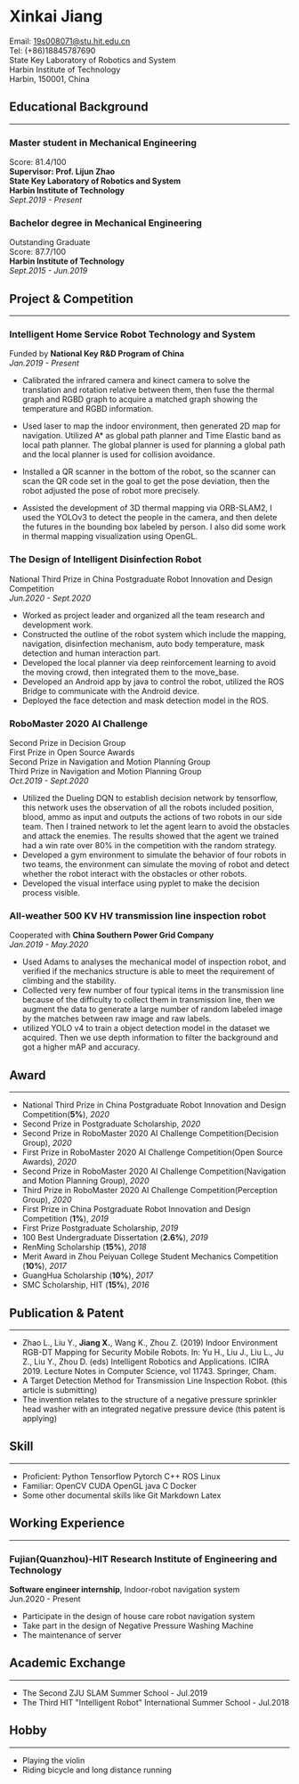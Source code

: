 # Xinkai Jiang

Email: 19s008071@stu.hit.edu.cn  
Tel: (+86)18845787690  
State Key Laboratory of Robotics and System  
Harbin Institute of Technology  
Harbin, 150001, China

## Educational Background

---

### Master student in Mechanical Engineering

Score: 81.4/100  
**Supervisor: Prof. Lijun Zhao**  
**State Key Laboratory of Robotics and System**  
**Harbin Institute of Technology**  
*Sept.2019 - Present*  

### Bachelor degree in Mechanical Engineering

Outstanding Graduate  
Score: 87.7/100  
**Harbin Institute of Technology**  
*Sept.2015 - Jun.2019*  

## Project & Competition

---

### **Intelligent Home Service Robot Technology and System**

Funded by **National Key R&D Program of China**  
*Jan.2019 - Present*

* Calibrated the infrared camera and kinect camera
to solve the translation and rotation relative between them,
then fuse the thermal graph and RGBD graph to acquire a
matched graph showing the temperature and RGBD information.

* Used laser to map the indoor environment, then generated
2D map for navigation. Utilized A* as global path planner and
Time Elastic band as local path planner. The global planner
is used for planning a global path and the local planner is
used for collision avoidance.

* Installed a QR scanner in the bottom of the robot,
so the scanner can scan the QR code set in the goal to get the pose deviation,
then the robot adjusted the pose of robot more precisely.

* Assisted the development of 3D thermal mapping via ORB-SLAM2,
I used the YOLOv3 to detect the people in the camera, and then delete
the futures in the bounding box labeled by person. I also did some work
in thermal mapping visualization using OpenGL.

### **The Design of Intelligent Disinfection Robot**

National Third Prize in China Postgraduate Robot Innovation and Design Competition  
*Jun.2020 - Sept.2020*  

* Worked as project leader and organized all the team research and development work.
* Constructed the outline of the robot system which include
the mapping, navigation, disinfection mechanism,
auto body temperature, mask detection and human interaction part.
* Developed the local planner via deep reinforcement learning
to avoid the moving crowd, then integrated them to the move_base.
* Developed an Android app by java to control the robot,
utilized the ROS Bridge to communicate with the Android device.
* Deployed the face detection and mask detection model in the ROS.

### **RoboMaster 2020 AI Challenge**

Second Prize in Decision Group  
First Prize in Open Source Awards  
Second Prize in Navigation and Motion Planning Group  
Third Prize in Navigation and Motion Planning Group  
*Oct.2019 - Sept.2020*

* Utilized the Dueling DQN to establish decision network by tensorflow,
this network uses the observation of all the robots included
position, blood, ammo as input and
outputs the actions of two robots in our side team.
Then I trained network to let the agent learn to avoid the
obstacles and attack the enemies. The results showed that
the agent we trained had a win rate over 80\% in the competition
with the random strategy.
* Developed a gym environment to simulate the behavior of
four robots in two teams, the environment can simulate the
moving of robot and detect whether the robot interact with
the obstacles or other robots.
* Developed the visual interface using pyplet to make the
decision process visible.

### **All-weather 500 KV HV transmission line inspection robot**

Cooperated with **China Southern Power Grid Company**  
*Jan.2019 - May.2020*

* Used Adams to analyses the mechanical model of inspection robot,
and verified if the mechanics structure is able to meet the requirement
of climbing and the stability.
* Collected very few number of four typical items
in the transmission line because of the difficulty to collect them
in transmission line, then we augment the data to generate a large
number of random labeled image by the matches between raw image and raw labels.
* utilized YOLO v4 to train a object detection model in the dataset we acquired.
Then we use depth information to filter the background and got a higher mAP and accuracy.

## Award

---

* National Third Prize in China Postgraduate Robot Innovation and Design Competition(**5%**), *2020*
* Second Prize in Postgraduate Scholarship, *2020*
* Second Prize in RoboMaster 2020 AI Challenge Competition(Decision Group), *2020*
* First Prize in RoboMaster 2020 AI Challenge Competition(Open Source Awards), *2020*
* Second Prize in RoboMaster 2020 AI Challenge Competition(Navigation and Motion Planning Group), *2020*
* Third Prize in RoboMaster 2020 AI Challenge Competition(Perception Group), *2020*
* First Prize in China Postgraduate Robot Innovation and Design Competition (**1%**), *2019*
* First Prize Postgraduate Scholarship, *2019*
* 100 Best Undergraduate Dissertation (**2.6%**), *2019*
* RenMing Scholarship (**15%**), *2018*
* Merit Award in Zhou Peiyuan College Student Mechanics Competition (**10%**), *2017*
* GuangHua Scholarship (**10%**), *2017*
* SMC Scholarship, HIT (**15%**), *2016*

## Publication & Patent

---

* Zhao L., Liu Y., **Jiang X.**, Wang K., Zhou Z. (2019) Indoor Environment RGB-DT Mapping for Security Mobile Robots. In: Yu H., Liu J., Liu L., Ju Z., Liu Y., Zhou D. (eds) Intelligent Robotics and Applications. ICIRA 2019. Lecture Notes in Computer Science, vol 11743. Springer, Cham.
* A Target Detection Method for Transmission Line Inspection Robot. (this article is submitting)
* The invention relates to the structure of a negative pressure sprinkler head washer with an integrated negative pressure device (this patent is applying)

## Skill

---

* Proficient: Python Tensorflow Pytorch C++ ROS Linux
* Familiar: OpenCV CUDA OpenGL java C Docker
* Some other documental skills like Git Markdown Latex

## Working Experience

---

### Fujian(Quanzhou)-HIT Research Institute of Engineering and Technology

**Software engineer internship**, Indoor-robot navigation system  
Jun.2020 - Present  

* Participate in the design of house care robot navigation system
* Take part in the design of Negative Pressure Washing Machine
* The maintenance of server

## Academic Exchange

---

* The Second ZJU SLAM Summer School - Jul.2019
* The Third HIT "Intelligent Robot" International Summer School - Jul.2018

## Hobby

---

* Playing the violin
* Riding bicycle and long distance running

